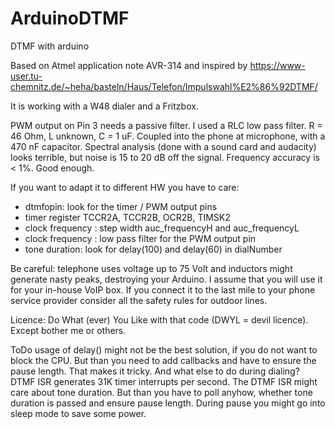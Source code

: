 # ArduinoDTMF
DTMF with arduino 

Based on Atmel application note AVR-314 and inspired by
https://www-user.tu-chemnitz.de/~heha/basteln/Haus/Telefon/Impulswahl%E2%86%92DTMF/

It is working with a W48 dialer and a Fritzbox.

PWM output on Pin 3 needs a passive filter.
I used a RLC low pass filter. R = 46 Ohm, L unknown, C = 1 uF.
Coupled into the phone at microphone, with a 470 nF capacitor.
Spectral analysis (done with a sound card and audacity) looks terrible,
but noise is 15 to 20 dB off the signal. Frequency accuracy is < 1%.
Good enough.

If you want to adapt it to different HW you have to care:
- dtmfopin: look for the timer / PWM output pins
- timer register TCCR2A, TCCR2B, OCR2B, TIMSK2
- clock frequency : step width auc_frequencyH and auc_frequencyL
- clock frequency : low pass filter for the PWM output pin
- tone duration: look for delay(100) and delay(60) in dialNumber

Be careful: telephone uses voltage up to 75 Volt and inductors might generate nasty peaks, destroying your Arduino. I assume that you will use it for your in-house VoIP box.
If you connect it to the last mile to your phone service provider consider all the safety rules for outdoor lines.

Licence:
Do What (ever) You Like with that code (DWYL = devil licence). Except bother me or others.

ToDo
usage of delay() might not be the best solution, if you do not want to block the CPU.
But than you need to add callbacks and have to ensure the pause length. That makes it
tricky. 
And what else to do during dialing? DTMF ISR generates 31K timer interrupts per second.
The DTMF ISR might care about tone duration. But than you have to poll anyhow, whether 
tone duration is passed and ensure pause length.
During pause you might go into sleep mode to save some power.


